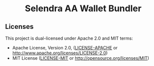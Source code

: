 # <h1 align="center"> Selendra AA Wallet Bundler </h1>

## Licenses

This project is dual-licensed under Apache 2.0 and MIT terms:

- Apache License, Version 2.0, ([LICENSE-APACHE](LICENSE-APACHE) or <http://www.apache.org/licenses/LICENSE-2.0>)
- MIT License ([LICENSE-MIT](LICENSE-MIT) or <http://opensource.org/licenses/MIT>)